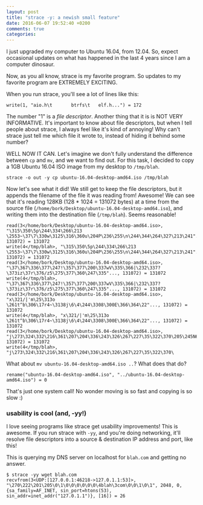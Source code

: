```yaml
---
layout: post
title: "strace -y: a newish small feature"
date: 2016-06-07 19:52:40 +0200
comments: true
categories: 
---
```


I just upgraded my computer to Ubuntu 16.04, from 12.04. So, expect occasional updates on what has happened in the last 4 years since I am a computer dinosaur.

Now, as you all know, strace is my favorite program. So updates to my favorite program are EXTREMELY EXCITING.

When you run strace, you'll see a lot of lines like this:

```
write(1, "aio.h\t       btrfs\t   elf.h...") = 172
```

The number "1" is a *file descriptor*. Another thing that it is is NOT VERY INFORMATIVE. It's important to know about file descriptors, but when I tell people about strace, I always feel like it's kind of annoying! Why can't strace just tell me which file it wrote to, instead of hiding it behind some number?

WELL NOW IT CAN. Let's imagine we don't fully understand the difference between `cp` and `mv`, and we want to find out. For this task, I decided to copy a 1GB Ubuntu 16.04 ISO image from my desktop to `/tmp/blah`.

```
strace -o out -y cp ubuntu-16.04-desktop-amd64.iso /tmp/blah 
```

Now let's see what it did! We still get to keep the file descriptors, but it appends the filename of the file it was reading from! Awesome! We can see that it's reading 128KB (128 * 1024 = 131072 bytes) at a time from the source file (`/home/bork/Desktop/ubuntu-16.04-desktop-amd64.iso`), and writing them into the destination file (`/tmp/blah`). Seems reasonable!

```
read(3</home/bork/Desktop/ubuntu-16.04-desktop-amd64.iso>, "\315\350\5p\244\334\266\213 \2553~\37\7\330w\3125\316\360u\204P\236\255\n\244\344\264\327\213\241"..., 131072) = 131072
write(4</tmp/blah>, "\315\350\5p\244\334\266\213 \2553~\37\7\330w\3125\316\360u\204P\236\255\n\244\344\264\327\213\241"..., 131072) = 131072
read(3</home/bork/Desktop/ubuntu-16.04-desktop-amd64.iso>, "\37\367\336\377\247!\357\377\200\337wV\335\366|\232\337?\373iz\37r\376/z5\275\377\360\247\335"..., 131072) = 131072
write(4</tmp/blah>, "\37\367\336\377\247!\357\377\200\337wV\335\366|\232\337?\373iz\37r\376/z5\275\377\360\247\335"..., 131072) = 131072
read(3</home/bork/Desktop/ubuntu-16.04-desktop-amd64.iso>, "x\321/|'m\25\313o \261t^b\306\17r4~\3138j\6\4\244\3308\300E\366\364\22"..., 131072) = 131072
write(4</tmp/blah>, "x\321/|'m\25\313o \261t^b\306\17r4~\3138j\6\4\244\3308\300E\366\364\22"..., 131072) = 131072
read(3</home/bork/Desktop/ubuntu-16.04-desktop-amd64.iso>, "j\273\324\332\216\361\207\204\336\243\326\267\227\35\322\370\205\245N6+\211h\246\215\32k\336\0\r\320."..., 131072) = 131072
write(4</tmp/blah>, "j\273\324\332\216\361\207\204\336\243\326\267\227\35\322\370\
```

What about `mv ubuntu-16.04-desktop-amd64.iso ..`?  What does that do?

```
rename("ubuntu-16.04-desktop-amd64.iso", "../ubuntu-16.04-desktop-amd64.iso") = 0
```

That's just one system call! No wonder moving is so fast and copying is so slow :)

### usability is cool (and, -yy!)

I love seeing programs like strace get usability improvements! This is awesome. If you run strace with `-yy`, and you're doing networking, it'll resolve file descriptors into a source & destination IP address and port, like this!

This is querying my DNS server on localhost for `blah.com` and getting no answer.

```
$ strace -yy wget blah.com
recvfrom(3<UDP:[127.0.0.1:46218->127.0.1.1:53]>, "\270\222\201\205\0\1\0\0\0\0\0\0\4blah\3com\0\0\1\0\1", 2048, 0, {sa_family=AF_INET, sin_port=htons(53), sin_addr=inet_addr("127.0.1.1")}, [16]) = 26
```
